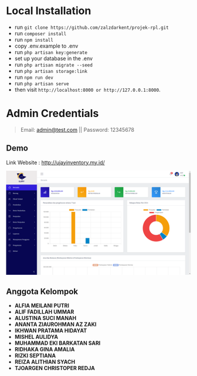 # Local Installation

- run `` git clone https://github.com/zalzdarkent/projek-rpl.git ``
- run ``composer install `` 
- run `` npm install ``
- copy .env.example to .env
- run `` php artisan key:generate ``
- set up your database in the .env
- run `` php artisan migrate --seed ``
- run `` php artisan storage:link ``
- run ``npm run dev``
- run `` php artisan serve ``
- then visit `` http://localhost:8000 or http://127.0.0.1:8000 ``.

# Admin Credentials
> Email: admin@test.com || Password: 12345678

## Demo
Link Website : http://ujayinventory.my.id/


![Inventory Management](public/images/screenshot.png)

## Anggota Kelompok

- **ALFIA MEILANI PUTRI**
- **ALIF FADILLAH UMMAR**
- **ALUSTINA SUCI MANAH**
- **ANANTA ZIAUROHMAN AZ ZAKI**
- **IKHWAN PRATAMA HIDAYAT**
- **MISHEL AULIDYA**
- **MUHAMMAD EKI BARKATAN SARI**
- **RIDHAKA GINA AMALIA**
- **RIZKI SEPTIANA**
- **REIZA ALITHIAN SYACH**
- **TJOARGEN CHRISTOPER REDJA**
